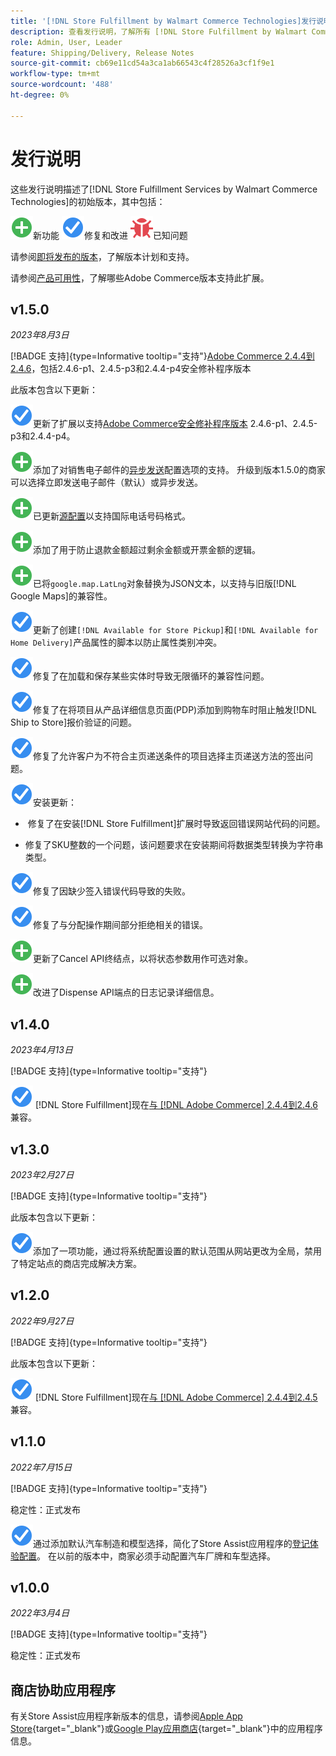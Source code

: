 ```yaml
---
title: '[!DNL Store Fulfillment by Walmart Commerce Technologies]发行说明'
description: 查看发行说明，了解所有 [!DNL Store Fulfillment by Walmart Commerce Technologies] 发行版本的信息。
role: Admin, User, Leader
feature: Shipping/Delivery, Release Notes
source-git-commit: cb69e11cd54a3ca1ab66543c4f28526a3cf1f9e1
workflow-type: tm+mt
source-wordcount: '488'
ht-degree: 0%

---
```


# 发行说明

这些发行说明描述了[!DNL Store Fulfillment Services by Walmart Commerce Technologies]的初始版本，其中包括：

![新](../assets/new.svg)新功能
![已修复问题](../assets/fix.svg)修复和改进
![已知问题](../assets/bug.svg)已知问题

请参阅[即将发布的版本](https://experienceleague.adobe.com/docs/commerce-operations/release/planning/schedule.html?lang=zh-Hans)，了解版本计划和支持。

请参阅[产品可用性](https://experienceleague.adobe.com/docs/commerce-operations/release/product-availability.html?lang=zh-Hans)，了解哪些Adobe Commerce版本支持此扩展。

## v1.5.0

*2023年8月3日*

[!BADGE 支持]{type=Informative tooltip="支持"}[Adobe Commerce 2.4.4到2.4.6](https://experienceleague.adobe.com/docs/commerce-operations/release/product-availability.html?lang=zh-Hans)，包括2.4.6-p1、2.4.5-p3和2.4.4-p4安全修补程序版本

此版本包含以下更新：

![新](../assets/fix.svg)更新了扩展以支持[Adobe Commerce安全修补程序版本](https://experienceleague.adobe.com/docs/commerce-operations/release/notes/security-patches/overview.html?lang=zh-Hans) 2.4.6-p1、2.4.5-p3和2.4.4-p4。

![新](../assets/new.svg)<!-- WMTP-918 -->添加了对销售电子邮件的[异步发送](sales-emails.md)配置选项的支持。 升级到版本1.5.0的商家可以选择立即发送电子邮件（默认）或异步发送。

![新建](../assets/new.svg)<!-- WMTP-916-->已更新[源配置](merchant-store-configuration.md)以支持国际电话号码格式。

![新](../assets/new.svg)添加了用于防止退款金额超过剩余金额或开票金额的逻辑。

![New](../assets/new.svg)<!-- WMTP-882 -->已将`google.map.LatLng`对象替换为JSON文本，以支持与旧版[!DNL Google Maps]的兼容性。

![修复了问题](../assets/fix.svg)<!-- WMTP- -->更新了创建`[!DNL Available for Store Pickup]`和`[!DNL Available for Home Delivery]`产品属性的脚本以防止属性类别冲突。

![修复了问题](../assets/fix.svg)<!-- WMTP-915 -->修复了在加载和保存某些实体时导致无限循环的兼容性问题。

![修复了问题](../assets/fix.svg)<!-- WMTP-921 -->修复了在将项目从产品详细信息页面(PDP)添加到购物车时阻止触发[!DNL Ship to Store]报价验证的问题。

![修复了问题](../assets/fix.svg)<!-- WMTP- 932 -->修复了允许客户为不符合主页递送条件的项目选择主页递送方法的签出问题。

![已修复问题](../assets/fix.svg)安装更新：

- &#x200B;<!-- WMTP-880--> 修复了在安装[!DNL Store Fulfillment]扩展时导致返回错误网站代码的问题。

- &#x200B;<!-- WMTP-878--> 修复了SKU整数的一个问题，该问题要求在安装期间将数据类型转换为字符串类型。

![修复了问题](../assets/fix.svg)<!-- WMTP-915-->修复了因缺少签入错误代码导致的失败。

![修复了问题](../assets/fix.svg)<!-- WMTP-932 -->修复了与分配操作期间部分拒绝相关的错误。

![New](../assets/new.svg)<!-- WMTP-953 -->更新了Cancel API终结点，以将状态参数用作可选对象。

![新](../assets/new.svg)<!-- WMTP-960 -->改进了Dispense API端点的日志记录详细信息。

## v1.4.0

*2023年4月13日*

[!BADGE 支持]{type=Informative tooltip="支持"}

![新](../assets/fix.svg) [!DNL Store Fulfillment]现在[与 [!DNL Adobe Commerce] 2.4.4到2.4.6](https://experienceleague.adobe.com/docs/commerce-operations/release/product-availability.html?lang=zh-Hans)兼容。


## v1.3.0

*2023年2月27日*

[!BADGE 支持]{type=Informative tooltip="支持"}

此版本包含以下更新：

![新](../assets/fix.svg)<!-- WMTP-795 -->添加了一项功能，通过将系统配置设置的默认范围从网站更改为全局，禁用了特定站点的商店完成解决方案。

## v1.2.0

*2022年9月27日*

[!BADGE 支持]{type=Informative tooltip="支持"}

此版本包含以下更新：

![新](../assets/fix.svg) [!DNL Store Fulfillment]现在[与 [!DNL Adobe Commerce] 2.4.4到2.4.5](https://experienceleague.adobe.com/docs/commerce-operations/release/product-availability.html?lang=zh-Hans)兼容。


## v1.1.0

*2022年7月15日*

[!BADGE 支持]{type=Informative tooltip="支持"}

稳定性：正式发布

![新](../assets/fix.svg)<!-- WMTP-731 -->通过添加默认汽车制造和模型选择，简化了Store Assist应用程序的[登记体验配置](check-in-experience-setup.md)。 在以前的版本中，商家必须手动配置汽车厂牌和车型选择。

## v1.0.0

*2022年3月4日*

[!BADGE 支持]{type=Informative tooltip="支持"}

稳定性：正式发布

## 商店协助应用程序

有关Store Assist应用程序新版本的信息，请参阅[Apple App Store](https://apps.apple.com/us/app/store-assist-by-walmart/id1609281539){target="_blank"}或[Google Play应用商店](https://play.google.com/store/apps/details?id=com.walmart.faas.storeassist){target="_blank"}中的应用程序信息。
